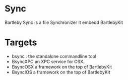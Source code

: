 # Sync
Bartleby Sync is a file Synchronizer
It embedd BartlebyKit

# Targets 

- bsync : the standalone commandline tool
- BsyncXPC an XPC service for OSX.
- BsyncOSX a framework on the top of BartlebyKit
- BsyncIOS a framework on the top of BartlebyKit